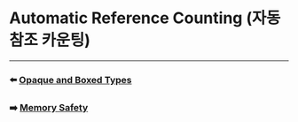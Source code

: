 # Automatic Reference Counting (자동 참조 카운팅)


***

### ⬅️ [Opaque and Boxed Types](https://github.com/Developer-Nova/Swift-Documentation/blob/main/Swift%20Documentation/2.Language%20Guide/25.Opaque%20and%20Boxed%20Types.md)

### ➡️ [Memory Safety](https://github.com/Developer-Nova/Swift-Documentation/blob/main/Swift%20Documentation/2.Language%20Guide/27.Memory%20Safety.md)
